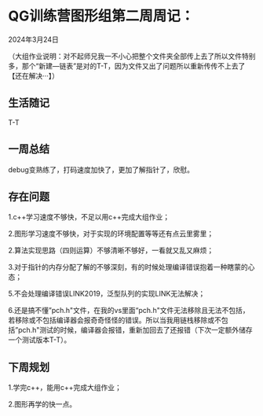 # QG训练营图形组第二周周记：
2024年3月24日

（大组作业说明：对不起师兄我一不小心把整个文件夹全部传上去了所以文件特别多，那个“新建—链表”是对的T-T，因为文件又出了问题所以重新传传不上去了【还在解决···】）

## 生活随记

T-T

## 一周总结

debug变熟练了，打码速度加快了，更加了解指针了，欣慰。

## 存在问题

1.c++学习速度不够快，不足以用c++完成大组作业；

2.图形学习速度不够快，对于实现的环境配置等等还有点云里雾里；

2.算法实现思路（四则运算）不够清晰不够好，一看就又乱又麻烦；

3.对于指针的内存分配了解的不够深刻，有的时候处理编译错误抱着一种瞎蒙的心态；

5.不会处理编译错误LINK2019，泛型队列的实现LINK无法解决；

6.还是搞不懂”pch.h"文件，在我的vs里面“pch.h"文件无法移除且无法不包括，若移除或不包括编译器会报奇奇怪怪的错误。所以当我用链栈移除或不包括”pch.h"测试的时候，编译器会报错，重新加回去了还报错（下次一定额外储存一个测试版本T-T）。

## 下周规划

1.学完c++，能用c++完成大组作业；

2.图形再学的快一点。

